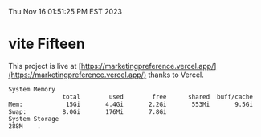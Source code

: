 Thu Nov 16 01:51:25 PM EST 2023

# vite Fifteen


This project is live at [https://marketingpreference.vercel.app/](https://marketingpreference.vercel.app/) thanks to Vercel.

```bash
System Memory
               total        used        free      shared  buff/cache   available
Mem:            15Gi       4.4Gi       2.2Gi       553Mi       9.5Gi        10Gi
Swap:          8.0Gi       176Mi       7.8Gi
System Storage
288M	.
```
```bash

